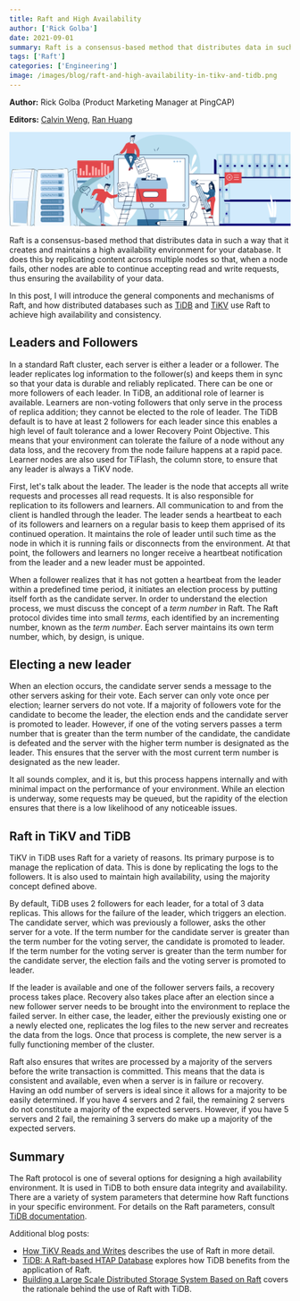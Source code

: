 ```yaml
---
title: Raft and High Availability
author: ['Rick Golba']
date: 2021-09-01
summary: Raft is a consensus-based method that distributes data in such a way that it creates and maintains a high availability environment for your database. This article introduces the general components and mechanisms of Raft, and how distributed databases such as TiDB and TiKV use Raft to achieve high availability and consistency.
tags: ['Raft']
categories: ['Engineering']
image: /images/blog/raft-and-high-availability-in-tikv-and-tidb.png
---
```


**Author:** Rick Golba (Product Marketing Manager at PingCAP)

**Editors:** [Calvin Weng](https://github.com/dcalvin), [Ran Huang](https://github.com/ran-huang)

![Raft and High Availability in TiKV and TiDB](media/raft-and-high-availability-in-tikv-and-tidb.png)

Raft is a consensus-based method that distributes data in such a way that it creates and maintains a high availability environment for your database. It does this by replicating content across multiple nodes so that, when a node fails, other nodes are able to continue accepting read and write requests, thus ensuring the availability of your data.

In this post, I will introduce the general components and mechanisms of Raft, and how distributed databases such as [TiDB](https://pingcap.com/products/tidb) and [TiKV](https://tikv.org/) use Raft to achieve high availability and consistency.

## Leaders and Followers

In a standard Raft cluster, each server is either a leader or a follower. The leader replicates log information to the follower(s) and keeps them in sync so that your data is durable and reliably replicated. There can be one or more followers of each leader. In TiDB, an additional role of learner is available. Learners are non-voting followers that only serve in the process of replica addition; they cannot be elected to the role of leader. The TiDB default is to have at least 2 followers for each leader since this enables a high level of fault tolerance and a lower Recovery Point Objective. This means that your environment can tolerate the failure of a node without any data loss, and the recovery from the node failure happens at a rapid pace. Learner nodes are also used for TiFlash, the column store, to ensure that any leader is always a TiKV node.

First, let's talk about the leader. The leader is the node that accepts all write requests and processes all read requests. It is also responsible for replication to its followers and learners. All communication to and from the client is handled through the leader. The leader sends a heartbeat to each of its followers and learners on a regular basis to keep them apprised of its continued operation. It maintains the role of leader until such time as the node in which it is running fails or disconnects from the environment. At that point, the followers and learners no longer receive a heartbeat notification from the leader and a new leader must be appointed.

When a follower realizes that it has not gotten a heartbeat from the leader within a predefined time period, it initiates an election process by putting itself forth as the candidate server. In order to understand the election process, we must discuss the concept of a _term number_ in Raft. The Raft protocol divides time into small _terms_, each identified by an incrementing number, known as the _term number_. Each server maintains its own term number, which, by design, is unique.

## Electing a new leader

When an election occurs, the candidate server sends a message to the other servers asking for their vote. Each server can only vote once per election; learner servers do not vote. If a majority of followers vote for the candidate to become the leader, the election ends and the candidate server is promoted to leader. However, if one of the voting servers passes a term number that is greater than the term number of the candidate, the candidate is defeated and the server with the higher term number is designated as the leader. This ensures that the server with the most current term number is designated as the new leader.

It all sounds complex, and it is, but this process happens internally and with minimal impact on the performance of your environment. While an election is underway, some requests may be queued, but the rapidity of the election ensures that there is a low likelihood of any noticeable issues.

## Raft in TiKV and TiDB

TiKV in TiDB uses Raft for a variety of reasons. Its primary purpose is to manage the replication of data. This is done by replicating the logs to the followers. It is also used to maintain high availability, using the majority concept defined above.

By default, TiDB uses 2 followers for each leader, for a total of 3 data replicas. This allows for the failure of the leader, which triggers an election. The candidate server, which was previously a follower, asks the other server for a vote. If the term number for the candidate server is greater than the term number for the voting server, the candidate is promoted to leader. If the term number for the voting server is greater than the term number for the candidate server, the election fails and the voting server is promoted to leader.

If the leader is available and one of the follower servers fails, a recovery process takes place. Recovery also takes place after an election since a new follower server needs to be brought into the environment to replace the failed server. In either case, the leader, either the previously existing one or a newly elected one, replicates the log files to the new server and recreates the data from the logs. Once that process is complete, the new server is a fully functioning member of the cluster.

Raft also ensures that writes are processed by a majority of the servers before the write transaction is committed. This means that the data is consistent and available, even when a server is in failure or recovery. Having an odd number of servers is ideal since it allows for a majority to be easily determined. If you have 4 servers and 2 fail, the remaining 2 servers do not constitute a majority of the expected servers. However, if you have 5 servers and 2 fail, the remaining 3 servers do make up a majority of the expected servers.

## Summary

The Raft protocol is one of several options for designing a high availability environment. It is used in TiDB to both ensure data integrity and availability. There are a variety of system parameters that determine how Raft functions in your specific environment. For details on the Raft parameters, consult [TiDB documentation](https://docs.pingcap.com/tidb/stable/tikv-configuration-file).

Additional blog posts:

* [How TiKV Reads and Writes](https://pingcap.com/blog/how-tikv-reads-and-writes) describes the use of Raft in more detail.
* [TiDB: A Raft-based HTAP Database](https://www.vldb.org/pvldb/vol13/p3072-huang.pdf) explores how TiDB benefits from the application of Raft.
* [Building a Large Scale Distributed Storage System Based on Raft](https://pingcap.com/blog/building-a-large-scale-distributed-storage-system-based-on-raft) covers the rationale behind the use of Raft with TiDB.
